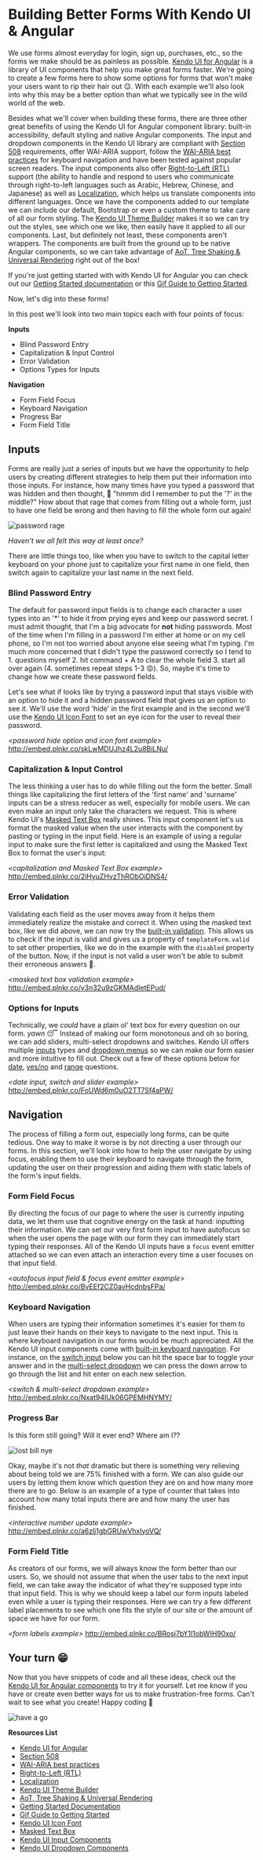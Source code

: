 # Building Better Forms With Kendo UI & Angular

We use forms almost everyday for login, sign up, purchases, etc., so the forms we make should be as painless as possible. [Kendo UI for Angular](http://www.telerik.com/kendo-angular-ui/) is a library of UI components that help you make great forms faster. We're going to create a few forms here to show some options for forms that won't make your users want to rip their hair out 😉. With each example we'll also look into why this may be a better option than what we typically see in the wild world of the web.

Besides what we'll cover when building these forms, there are three other great benefits of using the Kendo UI for Angular component library: built-in accessibility, default styling and native Angular components. The input and dropdown components in the Kendo UI library are compliant with [Section 508](https://www.section508.gov/) requirements, offer WAI-ARIA support, follow the  [WAI-ARIA best practices](https://www.w3.org/TR/wai-aria-practices/) for keyboard navigation and have been tested against popular screen readers. The input components also offer [Right-to-Left (RTL)](http://www.telerik.com/kendo-angular-ui/components/localization/rtl/) support (the ability to handle and respond to users who communicate through right-to-left languages such as Arabic, Hebrew, Chinese, and Japanese) as well as [Localization](http://www.telerik.com/kendo-angular-ui/components/localization/), which helps us translate components into different languages. Once we have the components added to our template we can include our default, Bootstrap or even a custom theme to take care of all our form styling. The [Kendo UI Theme Builder](http://www.telerik.com/kendo-angular-ui/components/styling/theme-builder/) makes it so we can try out the styles, see which one we like, then easily have it applied to all our components. Last, but definitely not least, these components aren't wrappers. The components are built from the ground up to be native Angular components, so we can take advantage of [AoT, Tree Shaking & Universal Rendering](http://www.telerik.com/kendo-angular-ui/components/framework/aot/) right out of the box!

If you're just getting started with with Kendo UI for Angular you can check out our [Getting Started documentation](http://www.telerik.com/kendo-angular-ui/getting-started/#installation) or this [Gif Guide to Getting Started](http://www.telerik.com/blogs/gif-guide-to-getting-started-with-kendo-ui).

Now, let's dig into these forms!

In this post we'll look into two main topics each with four points of focus:

__Inputs__
- Blind Password Entry
- Capitalization & Input Control
- Error Validation
- Options Types for Inputs


__Navigation__
- Form Field Focus
- Keyboard Navigation
- Progress Bar
- Form Field Title

## Inputs
Forms are really just a series of inputs but we have the opportunity to help users by creating different strategies to help them put their information into those inputs. For instance, how many times have you typed a password that was hidden and then thought, 🤔 "hmmm did I remember to put the '?' in the middle?" How about that rage that comes from filling out a whole form, just to have one field be wrong and then having to fill the whole form out again! 

![password rage](https://media.giphy.com/media/KFCqEnt8MWTxS/giphy.gif)

*Haven't we all felt this way at least once?*

There are little things too, like when you have to switch to the capital letter keyboard on your phone just to capitalize your first name in one field, then switch again to capitalize your last name in the next field.

### Blind Password Entry
The default for password input fields is to change each character a user types into an '*' to hide it from prying eyes and keep our password secret. I must admit thought, that I'm a big advocate for __not__ hiding passwords. Most of the time when I'm filling in a password I'm either at home or on my cell phone, so I'm not too worried about anyone else seeing what I'm typing. I'm much more concerned that I didn't type the password correctly so I tend to 1. questions myself 2. hit command + A to clear the whole field 3. start all over again (4. sometimes repeat steps 1-3 😡). So, maybe it's time to change how we create these password fields.


Let's see what if looks like by trying a password input that stays visible with an option to hide it and a hidden password field that gives us an option to see it. We'll use the word 'hide' in the first example and in the second we'll use the [Kendo UI Icon Font](http://www.telerik.com/kendo-angular-ui/components/styling/icons/) to set an eye icon for the user to reveal their password. 

*<password hide option and icon font example\>*
http://embed.plnkr.co/skLwMDUJhz4L2u8BiLNu/

### Capitalization & Input Control
The less thinking a user has to do while filling out the form the better. Small things like capitalizing the first letters of the 'first name' and 'surname' inputs can be a stress reducer as well, especially for mobile users. We can even make an input only take the characters we request. This is where Kendo UI's [Masked Text Box](http://www.telerik.com/kendo-angular-ui/components/inputs/maskedtextbox/) really shines. This input component let's us format the masked value when the user interacts with the component by pasting or typing in the input field. Here is an example of using a regular input to make sure the first letter is capitalized and using the Masked Text Box to format the user's input:

*<capitalization and Masked Text Box example\>*
http://embed.plnkr.co/2iHyuZHvzThRObOiDNS4/

### Error Validation
Validating each field as the user moves away from it helps them immediately realize the mistake and correct it. When using the masked text box, like we did above, we can now try the [built-in validation](http://www.telerik.com/kendo-angular-ui/components/inputs/maskedtextbox/#toc-validation). This allows us to check if the input is valid and gives us a property of `templateForm.valid` to set other properties, like we do in the example with the `disabled` property of the button. Now, if the input is not valid a user won't be able to submit their erroneous answers 🤘. 

*<masked text box validation example\>*
http://embed.plnkr.co/v3n32u9zGKMAdIetEPud/

### Options for Inputs
Technically, we _could_ have a plain ol' text box for every question on our form. *yawn* 😴 Instead of making our form monotonous and oh so boring, we can add sliders, multi-select dropdowns and switches. Kendo UI offers multiple [inputs](http://www.telerik.com/kendo-angular-ui/components/inputs/) types and [dropdown menus](http://www.telerik.com/kendo-angular-ui/components/dropdowns/0) so we can make our form easier and more intuitive to fill out. Check out a few of these options below for [date](http://www.telerik.com/kendo-angular-ui/components/dateinputs/), [yes/no](http://www.telerik.com/kendo-angular-ui/components/inputs/switch/) and [range](http://www.telerik.com/kendo-angular-ui/components/inputs/slider/) questions.

*<date input, switch and slider example\>*
http://embed.plnkr.co/FoUWd6m0uO2TT7Sf4aPW/

## Navigation
The process of filling a form out, especially long forms, can be quite tedious. One way to make it worse is by not directing a user through our forms. In this section, we'll look into how to help the user navigate by using focus, enabling them to use their keyboard to navigate through the form, updating the user on their progression and aiding them with static labels of the form's input fields.

### Form Field Focus
By directing the focus of our page to where the user is currently inputing data, we let them use that cognitive energy on the task at hand: inputting their information. We can set our very first form input to have autofocus so when the user opens the page with our form they can immediately start typing their responses. All of the Kendo UI inputs have a `focus` event emitter attached so we can even attach an interaction every time a user focuses on that input field.

*<autofocus input field & focus event emitter example\>*
http://embed.plnkr.co/BvEEf2CZ0avHcdnbsFPa/

### Keyboard Navigation
When users are typing their information sometimes it's easier for them to just leave their hands on their keys to navigate to the next input. This is where keyboard navigation in our forms would be much appreciated. All the Kendo UI input components come with [built-in keyboard navigation](http://www.telerik.com/kendo-angular-ui/components/dropdowns/dropdownlist/keyboard-navigation/). For instance, on the [switch input](http://www.telerik.com/kendo-angular-ui/components/inputs/switch/keyboard-navigation/) below you can hit the space bar to toggle your answer and in the [multi-select dropdown](http://www.telerik.com/kendo-angular-ui/components/dropdowns/multiselect/keyboard-navigation/) we can press the down arrow to go through the list and hit enter on each new selection. 

*<switch & multi-select dropdown example\>*
http://embed.plnkr.co/Nxat94IUk06GPEMHNYMY/

### Progress Bar
Is this form still going? Will it ever end? Where am I??

![lost bill nye](https://media.giphy.com/media/3o7bu93TZgndzlVvri/giphy.gif)

Okay, maybe it's not _that_ dramatic but there is something very relieving about being told we are 75% finished with a form. We can also guide our users by letting them know which question they are on and how many more there are to go. Below is an example of a type of counter that takes into account how many total inputs there are and how many the user has finished. 

*<interactive number update example\>*
http://embed.plnkr.co/a6zlj1gbGRUwVhxlyoVQ/

### Form Field Title
As creators of our forms, we will always know the form better than our users. So, we should not assume that when the user tabs to the next input field, we can take away the indicator of what they're supposed type into that input field. This is why we should keep a label our form inputs labeled even while a user is typing their responses. Here we can try a few different label placements to see which one fits the style of our site or the amount of space we have for our form.

*<form labels example\>*
http://embed.plnkr.co/BRosj7bY1l1obWIH90xo/

## Your turn 😁

Now that you have snippets of code and all these ideas, check out the [Kendo UI for Angular components](http://www.telerik.com/kendo-angular-ui/components/) to try it for yourself. Let me know if you have or create even better ways for us to make frustration-free forms. Can't wait to see what you create! Happy coding 🤙 

![have a go](https://media.tenor.com/images/dcb54f3811ac0d08dde5ad261c23326a/tenor.gif)

__Resources List__
- [Kendo UI for Angular](http://www.telerik.com/kendo-angular-ui/)
- [Section 508](https://www.section508.gov/)
- [WAI-ARIA best practices](https://www.w3.org/TR/wai-aria-practices/)
- [Right-to-Left (RTL)](http://www.telerik.com/kendo-angular-ui/components/localization/rtl/)
- [Localization](http://www.telerik.com/kendo-angular-ui/components/localization/)
- [Kendo UI Theme Builder](http://www.telerik.com/kendo-angular-ui/components/styling/theme-builder/)
- [AoT, Tree Shaking & Universal Rendering](http://www.telerik.com/kendo-angular-ui/components/framework/aot/)
- [Getting Started Documentation](http://www.telerik.com/kendo-angular-ui/getting-started/#installation)
- [Gif Guide to Getting Started](http://www.telerik.com/blogs/gif-guide-to-getting-started-with-kendo-ui)
- [Kendo UI Icon Font](http://www.telerik.com/kendo-angular-ui/components/styling/icons/) 
- [Masked Text Box](http://www.telerik.com/kendo-angular-ui/components/inputs/maskedtextbox/)
- [Kendo UI Input Components](http://www.telerik.com/kendo-angular-ui/components/inputs/)
- [Kendo UI Dropdown Components](http://www.telerik.com/kendo-angular-ui/components/dropdowns/0)

